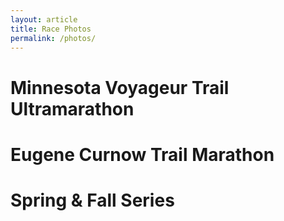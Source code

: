 ```yaml
---
layout: article
title: Race Photos
permalink: /photos/
---
```


# Minnesota Voyageur Trail Ultramarathon

# Eugene Curnow Trail Marathon

# Spring & Fall Series

